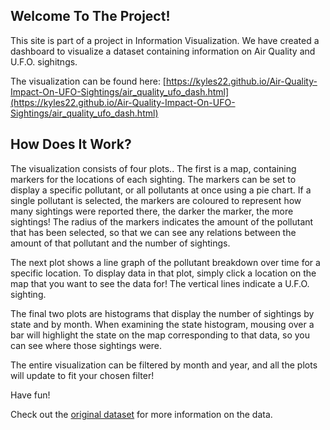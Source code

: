 ## Welcome To The Project!

  This site is part of a project in Information Visualization. We have created a dashboard to 
  visualize a dataset containing information on Air Quality and U.F.O. sighitngs.
  
  The visualization can be found here: [https://kyles22.github.io/Air-Quality-Impact-On-UFO-Sightings/air_quality_ufo_dash.html](https://kyles22.github.io/Air-Quality-Impact-On-UFO-Sightings/air_quality_ufo_dash.html)
  
  
 ## How Does It Work?
 
 The visualization consists of four plots.. The first is a map, containing markers for the locations of each sighting. 
    The markers can be set to display a specific pollutant, or all pollutants at once using a pie chart.  If a single pollutant
    is selected, the markers are coloured to represent how many sightings were reported there, the darker the marker,
    the more sightings!  The radius of the markers indicates the amount of the pollutant that has been selected, so that we can see any relations between the amount of that pollutant and the number of sightings.
    
The next plot shows a line graph of the pollutant breakdown over time for a specific location.  To display data in that plot, simply click a location on the map that you want to see the data for!  The vertical lines indicate a U.F.O. sighting.
    
The final two plots are histograms that display the number of sightings by state and by month.  When examining the state 
    histogram, mousing over a bar will highlight the state on the map corresponding to that data, so you can see where those sightings
    were.  
    
  The entire visualization can be filtered by month and year, and all the plots will update to fit your chosen filter!

  Have fun!
    
  Check out the [original dataset](https://www.kaggle.com/infof422henni/ufo-air-quality) for more information on the data.
